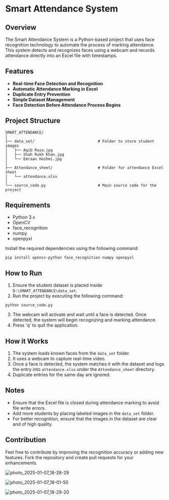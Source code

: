 # Smart Attendance System

## Overview
The Smart Attendance System is a Python-based project that uses face recognition technology to automate the process of marking attendance. This system detects and recognizes faces using a webcam and records attendance directly into an Excel file with timestamps.

## Features
- **Real-time Face Detection and Recognition**
- **Automatic Attendance Marking in Excel**
- **Duplicate Entry Prevention**
- **Simple Dataset Management**
- **Face Detection Before Attendance Process Begins**

## Project Structure
```
SMART_ATTENDANCE/
│
├── data_set/                            # Folder to store student images
│   ├── Aqib Raza.jpg
│   ├── Shah Rukh Khan.jpg
│   └── Emraan Hashmi.jpg
│
├── Attendance_sheet/                    # Folder for attendance Excel sheet
│   └── attendance.xlsx
│
└── source_code.py                       # Main source code for the project
```

## Requirements
- Python 3.x
- OpenCV
- face_recognition
- numpy
- openpyxl

Install the required dependencies using the following command:
```
pip install opencv-python face_recognition numpy openpyxl
```

## How to Run
1. Ensure the student dataset is placed inside `D:\SMART_ATTENDANCE\data_set`.
2. Run the project by executing the following command:
```
python source_code.py
```
3. The webcam will activate and wait until a face is detected. Once detected, the system will begin recognizing and marking attendance.
4. Press 'q' to quit the application.

## How it Works
1. The system loads known faces from the `data_set` folder.
2. It uses a webcam to capture real-time video.
3. Once a face is detected, the system matches it with the dataset and logs the entry into `attendance.xlsx` under the `Attendance_sheet` directory.
4. Duplicate entries for the same day are ignored.

## Notes
- Ensure that the Excel file is closed during attendance marking to avoid file write errors.
- Add more students by placing labeled images in the `data_set` folder.
- For better recognition, ensure that the images in the dataset are clear and of high quality.

## Contribution
Feel free to contribute by improving the recognition accuracy or adding new features. Fork the repository and create pull requests for your enhancements.


![photo_2025-01-07_18-28-29](https://github.com/user-attachments/assets/64ced0ae-0bab-4aaa-a46f-bdd4a8290f99)

![photo_2025-01-07_18-01-50](https://github.com/user-attachments/assets/a9631125-0638-4607-aa7f-50e583c36c5f)

![photo_2025-01-07_18-29-20](https://github.com/user-attachments/assets/d40ef294-e844-41d4-9192-013e6807622d)



